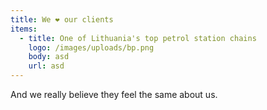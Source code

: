 ```yaml
---
title: We ❤️ our clients
items:
  - title: One of Lithuania's top petrol station chains
    logo: /images/uploads/bp.png
    body: asd
    url: asd
---
```

And we really believe they feel the same about us.